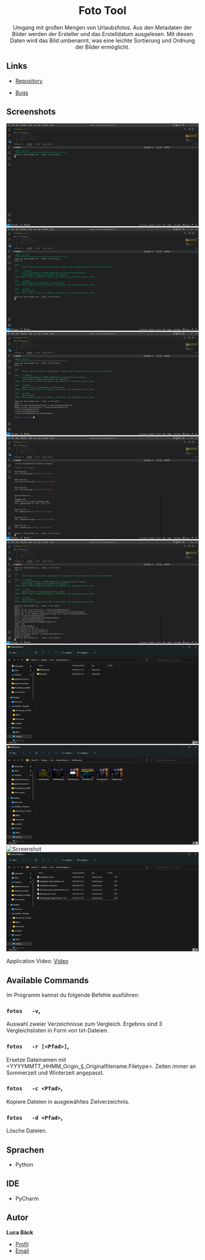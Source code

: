 <h1 align="center">Foto Tool</h1>

<p align="center">Umgang mit großen Mengen von Urlaubsfotos. Aus den Metadaten der Bilder
werden der Ersteller und das Erstelldatum ausgelesen. Mit diesen Daten wird das
Bild umbenannt, was eine leichte Sortierung und Ordnung der Bilder ermöglicht.</p>

## Links

- [Repository](https://github.com/luca-baeck/Foto-Tool "Foto Tool Repository")

- [Bugs](https://github.com/luca-baeck/Foto-Tool/issues "Issues Page")

## Screenshots

![Screenshot](/application-preview/preview.png "Screenshot")
![Screenshot](/application-preview/help.png "Screenshot")
![Screenshot](/application-preview/rename_Moment.jpg "Screenshot")
![Screenshot](/application-preview/rename_done.jpg "Screenshot")
![Screenshot](/application-preview/vergleich.jpg "Screenshot")
![Screenshot](/application-preview/rename_output.png "Screenshot")
![Screenshot](/application-preview/rename_output1.png "Screenshot")
![Screenshot](/application-preview/renaem_output2.png "Screenshot")
![Screenshot](/application-preview/vergleich_output.png "Screenshot")


Application Video:
[Video](/application-preview/preview.mp4 "Video")

## Available Commands

Im Programm kannst du folgende Befehle ausführen:

### `fotos   -v`,

Auswahl zweier Verzeichnisse zum Vergleich. Ergebnis sind 3 Vergleichslisten in Form von txt-Dateien.

### `fotos   -r [<Pfad>]`,

Ersetze Dateinamen mit <YYYYMMTT_HHMM_Origin_§_Originalfilename.Filetype>.
Zeiten immer an Sommerzeit und Winterzeit angepasst.

### `fotos   -c <Pfad>`,

Kopiere Dateien in ausgewähltes Zielverzeichnis.

### `fotos   -d <Pfad>`,

Lösche Dateien.

## Sprachen

- Python

## IDE

- PyCharm

## Autor

**Luca Bäck**

- [Profil](https://github.com/luca-baeck "Luca Bäck")
- [Email](mailto:luca.baeck@outlook.de?subject=Hello "Hi!")
